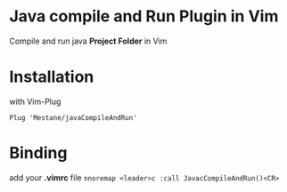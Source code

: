 # Java compile and Run Plugin in Vim

Compile and run java ****Project Folder**** in Vim

[](https://github.com/Mestane/javaCompileAndRun/blob/master/assets/001.mp4)

# Installation

with Vim-Plug

```vim
Plug 'Mestane/javaCompileAndRun'
```

# Binding

add your **.vimrc** file `nnoremap <leader>c :call JavacCompileAndRun()<CR>`
